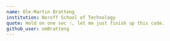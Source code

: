 ```yaml
---
name: Ole-Martin Bratteng
institution: Noroff School of Technology
quote: Hold on one sec ☝️, let me just finish up this code.
github_user: omBratteng
---
```

